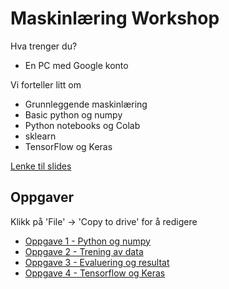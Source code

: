 # Maskinlæring Workshop

Hva trenger du?
- En PC med Google konto

Vi forteller litt om
- Grunnleggende maskinlæring
- Basic python og numpy
- Python notebooks og Colab
- sklearn
- TensorFlow og Keras

[Lenke til slides](https://docs.google.com/presentation/d/1dCxx9XzlcZVNY7FcahA_84xMlcAHANzJ-P7et0YoiPk/edit#slide=id.p)

## Oppgaver
Klikk på 'File' -> 'Copy to drive' for å redigere 
- [Oppgave 1 - Python og numpy](https://colab.research.google.com/drive/1Xjb4WJh26hhTc3Z8UtBbZ0W_RGV3PSJ-)
- [Oppgave 2 - Trening av data](https://colab.research.google.com/drive/1thbYC0nCWRhxUVgrVEXIpN8u2wnDK0Al)
- [Oppgave 3 - Evaluering og resultat](https://colab.research.google.com/drive/1PibuRsPojCB52qvenfhmnUcTzqlj-zXw)
- [Oppgave 4 - Tensorflow og Keras](https://colab.research.google.com/drive/1Kj3u0WStsRvXUh2TpY9K-n4tskpGn7fV)
